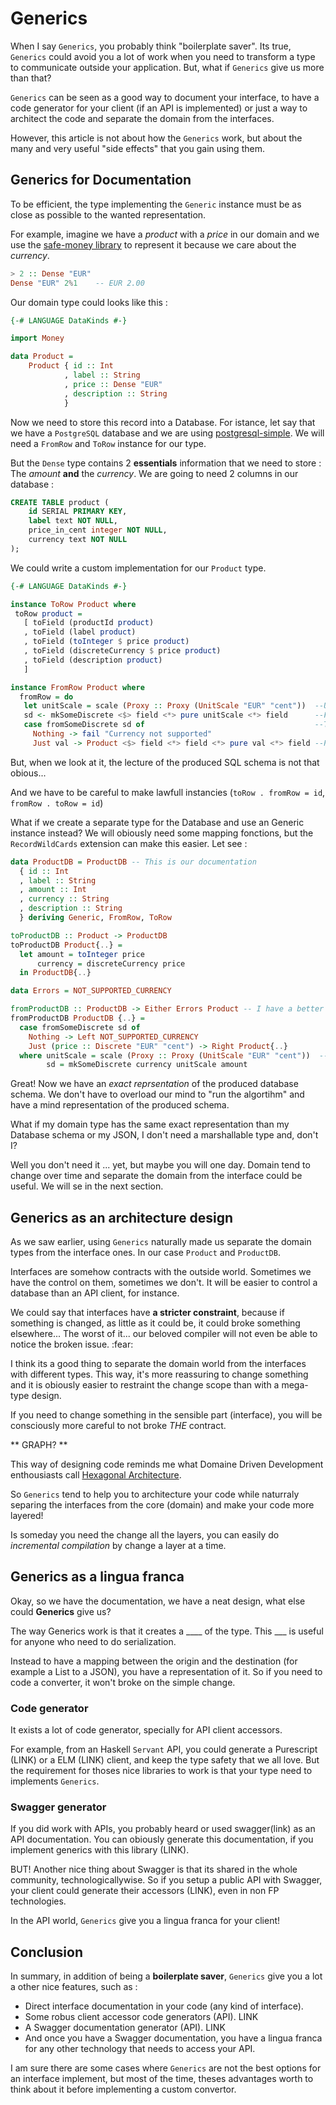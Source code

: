 # Generics


When I say `Generics`, you probably think "boilerplate saver". Its true, `Generics` could avoid you a lot of work when you need to transform a type to communicate outside your application. But, what if `Generics` give us more than that?

`Generics` can be seen as a good way to document your interface, to have a code generator for your client (if an API is implemented) or just a way to architect the code and separate the domain from the interfaces.

However, this article is not about how the `Generics` work, but about the many and very useful "side effects" that you gain using them.

## Generics for Documentation

To be efficient, the type implementing the `Generic` instance must be as close as possible to the wanted representation.

For example, imagine we have a _product_ with a _price_ in our domain and we use the [safe-money library](htytps://ren.zone/articles/safe-money) to represent it because we care about the _currency_. 

```Haskell
> 2 :: Dense "EUR"
Dense "EUR" 2%1    -- EUR 2.00
```

Our domain type could looks like this : 

```Haskell
{-# LANGUAGE DataKinds #-}

import Money

data Product = 
    Product { id :: Int
            , label :: String
            , price :: Dense "EUR"
            , description :: String
            }

```

Now we need to store this record into a Database. For istance, let say that we have a `PostgreSQL` database and we are using [postgresql-simple](https://hackage.haskell.org/package/postgresql-simple-0.6.2/docs/Database-PostgreSQL-Simple.html). We will need a `FromRow` and `ToRow` instance for our type.

But the `Dense` type contains 2 **essentials** information that we need to store : The _amount_ **and** the _currency_.
We are going to need 2 columns in our database : 

```Sql
CREATE TABLE product (
    id SERIAL PRIMARY KEY,
    label text NOT NULL,
    price_in_cent integer NOT NULL,
    currency text NOT NULL
);
```

We could write a custom implementation for our `Product` type.


```Haskell
{-# LANGUAGE DataKinds #-}

instance ToRow Product where
 toRow product =
   [ toField (productId product)
   , toField (label product)
   , toField (toInteger $ price product)
   , toField (discreteCurrency $ price product)
   , toField (description product)
   ]

instance FromRow Product where
  fromRow = do
   let unitScale = scale (Proxy :: Proxy (UnitScale "EUR" "cent"))  --Used scale
   sd <- mkSomeDiscrete <$> field <*> pure unitScale <*> field      --Function for serialization
   case fromSomeDiscrete sd of                                      --Transformation to Maybe Discrete
     Nothing -> fail "Currency not supported"
     Just val -> Product <$> field <*> field <*> pure val <*> field --Product creation
```


But, when we look at it, the lecture of the produced SQL schema is not that obious...

And we have to be careful to make lawfull instancies (`toRow . fromRow = id`, `fromRow . toRow = id`)

What if we create a separate type for the Database and use an Generic instance instead? We will obiously need some mapping fonctions, but the `RecordWildCards` extension can make this easier. Let see :

```haskell
data ProductDB = ProductDB -- This is our documentation
  { id :: Int
  , label :: String
  , amount :: Int
  , currency :: String
  , description :: String
  } deriving Generic, FromRow, ToRow

toProductDB :: Product -> ProductDB
toProductDB Product{..} =
  let amount = toInteger price
      currency = discreteCurrency price
  in ProductDB{..}

data Errors = NOT_SUPPORTED_CURRENCY

fromProductDB :: ProductDB -> Either Errors Product -- I have a better "fail faster" way that I will talk in another article.
fromProductDB ProductDB {..} =
  case fromSomeDiscrete sd of
    Nothing -> Left NOT_SUPPORTED_CURRENCY
    Just (price :: Discrete "EUR" "cent") -> Right Product{..}
  where unitScale = scale (Proxy :: Proxy (UnitScale "EUR" "cent"))  --Used scale
        sd = mkSomeDiscrete currency unitScale amount
```

Great! Now we have an _exact reprsentation_ of the produced database schema. We don't have to overload our mind to "run the algortihm" and have a mind representation of the produced schema.

What if my domain type has the same exact representation than my Database schema or my JSON, I don't need a marshallable type and, don't I?

Well you don't need it ... yet, but maybe you will one day. Domain tend to change over time and separate the domain from the interface could be useful. We will se in the next section. 

## Generics as an architecture design

As we saw earlier, using `Generics` naturally made us separate the domain types from the interface ones. In our case `Product` and `ProductDB`.

Interfaces are somehow contracts with the outside world. Sometimes we have the control on them, sometimes we don't. It will be easier to control a database than an API client, for instance.

We could say that interfaces have **a stricter constraint**, because if something is changed, as little as it could be, it could broke something elsewhere... The worst of it... our beloved compiler will not even be able to notice the broken issue. :fear:

I think its a good thing to separate the domain world from the interfaces with different types. This way, it's more reassuring to change something and it is obiously easier to restraint the change scope than with a mega-type design.

If you need to change something in the sensible part (interface), you will be consciously more careful to not broke _THE_ contract.

** GRAPH? **

This way of designing code reminds me what Domaine Driven Development enthousiasts call [Hexagonal Architecture](https://alistair.cockburn.us/hexagonal-architecture/).

So `Generics` tend to help you to architecture your code while naturraly separing the interfaces from the core (domain) and make your code more layered!

Is someday you need the change all the layers, you can easily do _incremental compilation_ by change a layer at a time.

## Generics as a lingua franca

Okay, so we have the documentation, we have a neat design, what else could **Generics** give us?

The way Generics work is that it creates a ____ of the type. This ___ is useful for anyone who need to do serialization. 

Instead to have a mapping between the origin and the destination (for example a List to a JSON), you have a representation of it. So if you need to code a converter, it won't broke on the simple change. 

### Code generator

It exists a lot of code generator, specially for API client accessors.

For example, from an Haskell `Servant` API, you could generate a Purescript (LINK) or a ELM (LINK) client, and keep the type safety that we all love. But the requirement for thoses nice libraries to work is that your type need to implements `Generics`.

### Swagger generator

If you did work with APIs, you probably heard or used swagger(link) as an API documentation. You can obiously generate this documentation, if you implement generics with this library (LINK).

BUT! Another nice thing about Swagger is that its shared in the whole community, technologicallywise. So if you setup a public API with Swagger, your client could generate their accessors (LINK), even in non FP technologies.

In the API world, `Generics` give you a lingua franca for your client! 

## Conclusion

In summary, in addition of being a **boilerplate saver**, `Generics` give you a lot a other nice features, such as : 

- Direct interface documentation in your code (any kind of interface).
- Some robus client accessor code generators (API). LINK
- A Swagger documentation generator (API). LINK
- And once you have a Swagger documentation, you have a lingua franca for any other technology that needs to access your API.

I am sure there are some cases where `Generics` are not the best options for an interface implement, but most of the time, theses advantages worth to think about it before implementing a custom convertor.
